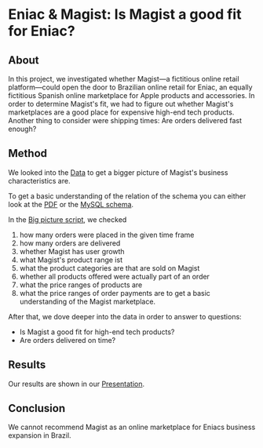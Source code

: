 # Eniac & Magist: Is Magist a good fit for Eniac?

## About

In this project, we investigated whether Magist—a fictitious online retail platform—could open the door to Brazilian online retail for Eniac, an equally fictitious Spanish online marketplace for Apple products and accessories. In order to determine Magist's fit, we had to figure out whether Magist's marketplaces are a good place for expensive high-end tech products. Another thing to consider were shipping times: Are orders delivered fast enough?

## Method

We looked into the [Data](https://github.com/huschpuscheli/Magist_colab/blob/main/data/magist_dump.sql) to get a bigger picture of Magist's business characteristics are.

To get a basic understanding of the relation of the schema you can either look at the [PDF](https://github.com/huschpuscheli/Magist_colab/blob/main/data/magist_schema.pdf) or the [MySQL schema](https://github.com/huschpuscheli/Magist_colab/blob/main/data/magist_schema.mwb).

In the [Big picture script](https://github.com/huschpuscheli/Magist_colab/blob/main/scripts/Big%20picture.sql), we checked
1. how many orders were placed in the given time frame
2. how many orders are delivered
3. whether Magist has user growth
4. what Magist's product range ist
5. what the product categories are that are sold on Magist
6. whether all products offered were actually part of an order
7. what the price ranges of products are
8. what the price ranges of order payments are
to get a basic understanding of the Magist marketplace.

After that, we dove deeper into the data in order to answer to questions:
- Is Magist a good fit for high-end tech products?
- Are orders delivered on time?

## Results
Our results are shown in our [Presentation](https://github.com/huschpuscheli/Magist_colab/blob/main/presentation/Magist%20-%20Is%20it%20a%20good%20partner%20for%20Eniac%3F.pptx).

## Conclusion
We cannot recommend Magist as an online marketplace for Eniacs business expansion in Brazil.